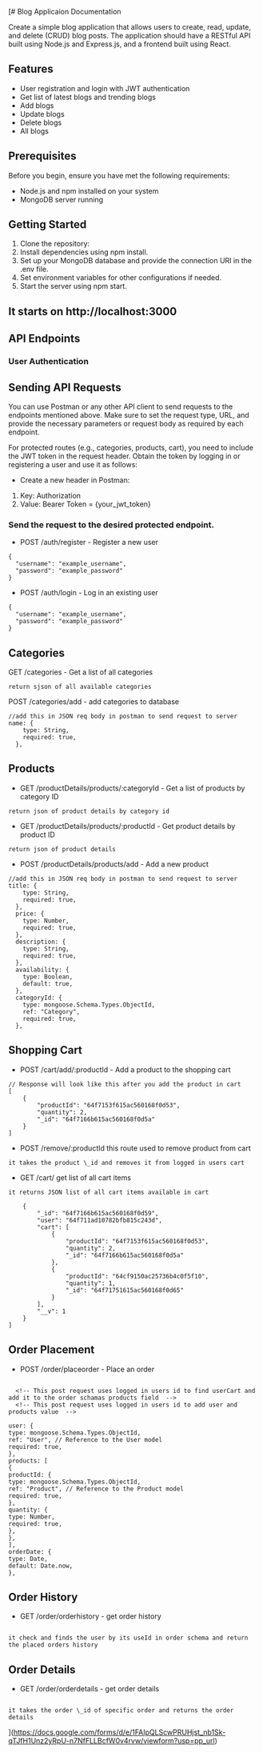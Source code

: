 [# Blog Applicaion Documentation

Create a simple blog application that allows users to create, read, update, and delete (CRUD) blog posts. The application should have a RESTful API built using Node.js and Express.js, and a frontend built using React.

## Features

- User registration and login with JWT authentication
- Get list of latest blogs and trending blogs
- Add blogs
- Update blogs
- Delete blogs
- All blogs

## Prerequisites

Before you begin, ensure you have met the following requirements:

- Node.js and npm installed on your system
- MongoDB server running

## Getting Started

1. Clone the repository:
2. Install dependencies using npm install.
3. Set up your MongoDB database and provide the connection URI in the .env file.
4. Set environment variables for other configurations if needed.
5. Start the server using npm start.

## It starts on http://localhost:3000

## API Endpoints

### User Authentication

## Sending API Requests

You can use Postman or any other API client to send requests to the endpoints mentioned above. Make sure to set the request type, URL, and provide the necessary parameters or request body as required by each endpoint.

For protected routes (e.g., categories, products, cart), you need to include the JWT token in the request header. Obtain the token by logging in or registering a user and use it as follows:

- Create a new header in Postman:

1. Key: Authorization
2. Value: Bearer Token = {your_jwt_token}

### Send the request to the desired protected endpoint.

- POST /auth/register - Register a new user

```
{
  "username": "example_username",
  "password": "example_password"
}

```

- POST /auth/login - Log in an existing user

```
{
  "username": "example_username",
  "password": "example_password"
}

```

## Categories

GET /categories - Get a list of all categories

```
return sjson of all available categories

```

POST /categories/add - add categories to database

```
//add this in JSON req body in postman to send request to server
name: {
    type: String,
    required: true,
  },

```

## Products

- GET /productDetails/products/:categoryId - Get a list of products by category ID

```
return json of product details by category id

```

- GET /productDetails/products/:productId - Get product details by product ID

```
return json of product details

```

- POST /productDetails/products/add - Add a new product

```
//add this in JSON req body in postman to send request to server
title: {
    type: String,
    required: true,
  },
  price: {
    type: Number,
    required: true,
  },
  description: {
    type: String,
    required: true,
  },
  availability: {
    type: Boolean,
    default: true,
  },
  categoryId: {
    type: mongoose.Schema.Types.ObjectId,
    ref: "Category",
    required: true,
  },

```

## Shopping Cart

- POST /cart/add/:productId - Add a product to the shopping cart

```
// Response will look like this after you add the product in cart
[
    {
        "productId": "64f7153f615ac560168f0d53",
        "quantity": 2,
        "_id": "64f7166b615ac560168f0d5a"
    }
]
```

- POST /remove/:productId this route used to remove product from cart

```
it takes the product \_id and removes it from logged in users cart

```

- GET /cart/ get list of all cart items

```
it returns JSON list of all cart items available in cart

    {
        "_id": "64f7166b615ac560168f0d59",
        "user": "64f711ad10782bfb815c243d",
        "cart": [
            {
                "productId": "64f7153f615ac560168f0d53",
                "quantity": 2,
                "_id": "64f7166b615ac560168f0d5a"
            },
            {
                "productId": "64cf9150ac25736b4c0f5f10",
                "quantity": 1,
                "_id": "64f71751615ac560168f0d65"
            }
        ],
        "__v": 1
    }
]
```

## Order Placement

- POST /order/placeorder - Place an order

```

  <!-- This post request uses logged in users id to find userCart and add it to the order schamas products field  -->
  <!-- This post request uses logged in users id to add user and products value  -->

user: {
type: mongoose.Schema.Types.ObjectId,
ref: "User", // Reference to the User model
required: true,
},
products: [
{
productId: {
type: mongoose.Schema.Types.ObjectId,
ref: "Product", // Reference to the Product model
required: true,
},
quantity: {
type: Number,
required: true,
},
},
],
orderDate: {
type: Date,
default: Date.now,
},

```

## Order History

- GET /order/orderhistory - get order history

```

it check and finds the user by its useId in order schema and return the placed orders history

```

## Order Details

- GET /order/orderdetails - get order details

```

it takes the order \_id of specific order and returns the order details

```
](https://docs.google.com/forms/d/e/1FAIpQLScwPRUHjst_nb1Sk-qTJfH1Unz2yRpU-n7NfFLLBcfW0v4rvw/viewform?usp=pp_url)
